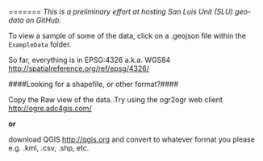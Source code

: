 =======
*This is a preliminary effort at hosting San Luis Unit (SLU) geo-data on GitHub.*

To view a sample of some of the data, click on a .geojson file within the `ExampleData` folder.

So far, everything is in EPSG:4326 a.k.a. WGS84 http://spatialreference.org/ref/epsg/4326/

####Looking for a shapefile, or other format?####

Copy the Raw view of the data..Try using the ogr2ogr web client http://ogre.adc4gis.com/ 

**or** 

download QGIS http://qgis.org and convert to whatever format you please e.g. .kml, .csv, .shp, etc.


